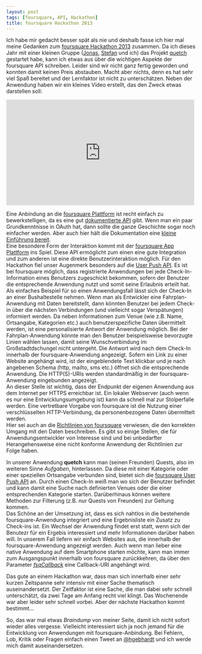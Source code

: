 ```yaml
---
layout: post
tags: [foursquare, API, Hackathon]
title: foursquare Hackathon 2013
---
```

Ich habe mir gedacht besser spät als nie und deshalb fasse ich hier mal meine Gedanken zum [foursquare Hackathon 2013](https://www.hackerleague.org/hackathons/foursquare-hackathon-2013) zusammen. Da ich dieses Jahr mit einer kleinen Gruppe ([Jonas](https://twitter.com/toxinlabs), [Stefan](https://twitter.com/andsynchrony) und ich) das Projekt [quetch](https://www.hackerleague.org/hackathons/foursquare-hackathon-2013/hacks/quetch) gestartet habe, kann ich etwas aus über die wichtigen Aspekte der foursquare API schreiben. Leider sind wir nicht ganz fertig geworden und konnten damit keinen Preis abstauben. Macht aber nichts, denn es hat sehr viel Spaß bereitet und der Lernfaktor ist nicht zu unterschätzen.
Neben der Anwendung haben wir ein kleines Video erstellt, das den Zweck etwas darstellen soll:

<iframe src="http://player.vimeo.com/video/56883705?byline=0&amp;portrait=0" width="500" height="281" frameborder="0" webkitAllowFullScreen="true" mozallowfullscreen="true" allowFullScreen="true">     </iframe>

Eine Anbindung an die [foursquare Plattform](https://developer.foursquare.com/overview/) ist recht einfach zu bewerkstelligen, da es eine gut [dokumentierte API](https://developer.foursquare.com/docs/) gibt. Wenn man ein paar Grundkenntnisse in OAuth hat, dann sollte die ganze Geschichte sogar noch einfacher werden. Aber auch hier hält die Dokumentation eine [kleine Einführung bereit](https://developer.foursquare.com/overview/auth).  
Eine besondere Form der Interaktion kommt mit der [foursquare App Plattform](https://developer.foursquare.com/overview/apps) ins Spiel. Diese API ermöglicht zum einen eine gute Integration und zum anderen ist eine direkte Benutzerinteraktion möglich. Für den Hackathon fiel unser Augenmerk besonders auf die [User Push API](https://developer.foursquare.com/overview/realtime). Es ist bei foursquare möglich, dass registrierte Anwendungen bei jede Check-In-Information eines Benutzers zugeschickt bekommen, sofern der Benutzer die entsprechende Anwendung nutzt und somit seine Erlaubnis erteilt hat. Als einfaches Beispiel für so einen Anwendungsfall lässt sich der Check-In an einer Bushaltestelle nehmen. Wenn man als Entwickler eine Fahrplan-Anwendung mit Daten bereitstellt, dann könnten Benutzer bei jedem Check-in über die nächsten Verbindungen (und vielleicht sogar Verspätungen) informiert werden. Da neben Informationen zum Venue (wie z.B. Name, Ortsangabe, Kategorien etc.) auch benutzerspezifiche Daten übermittelt werden, ist eine personalisierte Antwort der Anwendung möglich. Bei der Fahrplan-Anwendung könnte man den Benutzer beispielsweise bevorzugte Linien wählen lassen, damit seine Wunschverbindung im Großstadtdschungel nicht untergeht. Die Antwort wird nach dem Check-In innerhalb der foursquare-Anwendung angezeigt. Sofern ein Link zu einer Website angehängt wird, ist der eingeblendete Text klickbar und je nach angebenen Schema (http, mailto, sms etc.) öffnet sich die entsprechende Anwendung. Die HTTP(S)-URIs werden standardmäßig in der foursquare-Anwendung eingebunden angezeigt.  
An dieser Stelle ist wichtig, dass der Endpunkt der eigenen Anwendung aus dem Internet per HTTPS erreichbar ist. Ein lokaler Webserver (auch wenn es nur eine Entwicklungsumgebung ist) kann da schnell mal zur Stolperfalle werden. Eine vertretbare Vorgabe von foursquare ist die Nutzung einer verschlüsselten HTTP-Verbindung, da personenbezogene Daten übermittelt werden.  
Hier sei auch an die [Richtlinien von foursquare](https://developer.foursquare.com/overview/community) verwiesen, die den korrekten Umgang mit den Daten beschreiben. Es gibt so einige Stellen, die für Anwendungsentwickler von Interesse sind und bei unbedarfter Herangehensweise eine nicht konforme Anwendung der Richtlinien zur Folge haben.

In unserer Anwendung **quetch** kann man (seinen Freunden) Quests, also im weiteren Sinne *Aufgaben*, hinterlassen. Da diese mit einer Kategorie oder einer speziellen Ortsangabe verbunden sind, bietet sich die [foursquare User Push API](https://developer.foursquare.com/overview/realtime) an. Durch einen Check-In weiß man wo sich der Benutzer befindet und kann damit eine Suche nach definierten Venues oder die einer entsprechenden Kategorie starten. Darüberhinaus können weitere Methoden zur Filterung (z.B. nur Quests von Freunden) zur Geltung kommen.  
Das Schöne an der Umsetzung ist, dass es sich nahtlos in die bestehende foursquare-Anwendung integriert und eine Ergebnisliste ein Zusatz zu Check-ins ist. Ein Wechsel der Anwendung findet erst statt, wenn sich der Benutezr für ein Ergebis interessiert und mehr Informationen darüber haben will. In unserem Fall liefern wir einfach Websites aus, die innerhalb der foursquare-Anwendung angezeigt werden. Auch wenn man lieber eine native Anwendung auf dem Smartphone starten möchte, kann man immer zum Ausgangspunkt innerhalb von foursquare zurückkehren, da über den Parameter [*fsqCallback*](https://developer.foursquare.com/resources/client#appintegration) eine Callback-URI angehängt wird.

Das gute an einem Hackathon war, dass man sich innerhalb einer sehr kurzen Zeitspanne sehr intensiv mit einer Sache thematisch auseinandersetzt. Der Zeitfaktor ist eine Sache, die man dabei sehr schnell unterschätzt, da zwei Tage am Anfang recht viel klingt. Das Wochenende war aber leider sehr schnell vorbei. Aber der nächste Hackathon kommt bestimmt&hellip;

So, das war mal etwas *Braindump* von meiner Seite, damit ich nicht sofort wieder alles vergesse. Vielleicht interessiert sich ja noch jemand für die Entwicklung von Anwendungen mit foursquare-Anbindung. Bei Fehlern, Lob, Kritik oder Fragen einfach einen Tweet an [@hgebhardt](https://twitter.com/hgebhardt) und ich werde mich damit auseinandersetzen.

